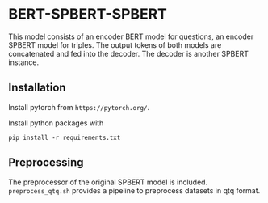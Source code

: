 # BERT-SPBERT-SPBERT
This model consists of an encoder BERT model for questions, an encoder SPBERT model for triples. The output tokens of 
both models are concatenated and fed into the decoder. The decoder is another SPBERT instance.

## Installation

Install pytorch from `https://pytorch.org/`.

Install python packages with
```
pip install -r requirements.txt
```

## Preprocessing
The preprocessor of the original SPBERT model is included. `preprocess_qtq.sh` provides a pipeline to preprocess 
datasets in qtq format.
